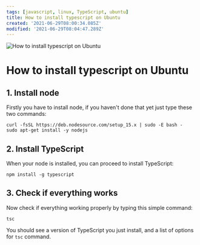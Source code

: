 ```yaml
---
tags: [javascript, linux, TypeScript, ubuntu]
title: How to install typescript on Ubuntu
created: '2021-06-29T08:00:34.085Z'
modified: '2021-06-29T08:04:47.289Z'
---
```


![How to install typescript on Ubuntu](/images/How-to-install-typescript-on-Ubuntu-1.jpeg)
# How to install typescript on Ubuntu



## 1. Install node
Firstly you have to install node, if you haven't done that yet just type these two commands:

```shell
curl -fsSL https://deb.nodesource.com/setup_15.x | sudo -E bash -
sudo apt-get install -y nodejs
```

## 2. Install TypeScript
When your node is installed, you can proceed to install TypeScript:

```shell
npm install -g typescript
```

## 3. Check if everything works
Now check if everything working properly by typing this simple command:

```shell
tsc
```

You should see a version of TypeScript you just install, and a list of options for `tsc` command.

